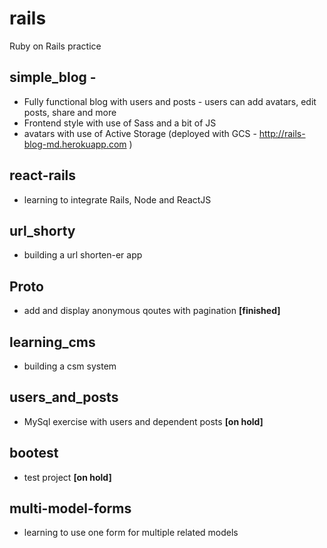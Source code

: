 # rails
Ruby on Rails practice

## simple_blog - 

- Fully functional blog with users and posts - users can add avatars, edit posts, share and more
- Frontend style with use of Sass and a bit of JS
- avatars with use of Active Storage (deployed with GCS - http://rails-blog-md.herokuapp.com )


## react-rails

- learning to integrate Rails, Node and ReactJS


## url_shorty

- building a url shorten-er app


## Proto 

- add and display anonymous qoutes with pagination **[finished]**


## learning_cms

- building a csm system


## users_and_posts

- MySql exercise with users and dependent posts **[on hold]**


## bootest

- test project **[on hold]**


## multi-model-forms

- learning to use one form for multiple related models
